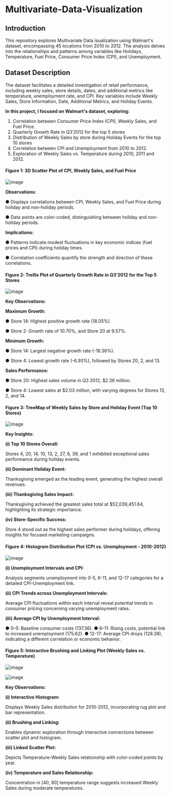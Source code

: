 # Multivariate-Data-Visualization

## Introduction

This repository explores Multivariate Data isualization using Walmart's dataset, encompassing 45 locations from 2010 to 2012. The analysis delves into the relationships and patterns among variables like Holidays, Temperature, Fuel Price, Consumer Price Index (CPI), and Unemployment.

## Dataset Description

The dataset facilitates a detailed investigation of retail performance, including weekly sales, store details, dates, and additional metrics like temperature, unemployment rate, and CPI. Key variables include Weekly Sales, Store Information, Date, Additional Metrics, and Holiday Events.

**In this project, I focused on Walmart's dataset, exploring:**

1.	Correlation between Consumer Price Index (CPI), Weekly Sales, and Fuel Price.
2.	Quarterly Growth Rate in Q3’2012 for the top 5 stores
3.	Distribution of Weekly Sales by store during Holiday Events for the top 10 stores
4.	Correlation between CPI and Unemployment from 2010 to 2012.
5.	Exploration of Weekly Sales vs. Temperature during 2010, 2011 and 2012.

#### Figure 1: 3D Scatter Plot of CPI, Weekly Sales, and Fuel Price

![image](https://github.com/sunitiarora45/Multivariate-Data-Visualization/assets/131208092/05710193-2569-4422-907e-014f6e5e8a86)

**Observations:**

●	Displays correlations between CPI, Weekly Sales, and Fuel Price during holiday and non-holiday periods.

●	Data points are color-coded, distinguishing between holiday and non-holiday periods.

**Implications:**

●	Patterns indicate modest fluctuations in key economic indices (fuel prices and CPI) during holiday times.

●	Correlation coefficients quantify the strength and direction of these correlations.

#### Figure 2: Trellis Plot of Quarterly Growth Rate in Q3’2012 for the Top 5 Stores

![image](https://github.com/sunitiarora45/Multivariate-Data-Visualization/assets/131208092/c4c20337-38a4-4d0f-ab3d-0a2f23313b08)

**Key Observations:**

**Maximum Growth:**

●	Store 14: Highest positive growth rate (18.05%).

●	Store 2: Growth rate of 10.70%, and Store 20 at 9.57%.
	
**Minimum Growth:**

●	Store 14: Largest negative growth rate (-18.36%).

●	Store 4: Lowest growth rate (-6.93%), followed by Stores 20, 2, and 13.

**Sales Performance:**

●	Store 20: Highest sales volume in Q3 2012, $2.36 million.

●	Store 4: Lowest sales at $2.03 million, with varying degrees for Stores 13, 2, and 14.

#### Figure 3: TreeMap of Weekly Sales by Store and Holiday Event (Top 10 Stores)

![image](https://github.com/sunitiarora45/Multivariate-Data-Visualization/assets/131208092/d2ac687a-dfb2-4070-8c24-37876aeb2c40)

**Key Insights:**
	
**(i) Top 10 Stores Overall:**

Stores 4, 20, 14, 10, 13, 2, 27, 6, 39, and 1 exhibited exceptional sales performance during holiday events.
	
**(ii) Dominant Holiday Event:**

Thanksgiving emerged as the leading event, generating the highest overall revenues.

**(iii) Thanksgiving Sales Impact:**

Thanksgiving achieved the greatest sales total at $52,039,451.64, highlighting its strategic importance.

**(iv) Store-Specific Success:**

Store 4 stood out as the highest sales performer during holidays, offering insights for focused marketing campaigns.

#### Figure 4: Histogram Distribution Plot (CPI vs. Unemployment - 2010-2012)

![image](https://github.com/sunitiarora45/Multivariate-Data-Visualization/assets/131208092/a02131c7-0d8a-4bcb-ba84-c1143cbc088b)

**(i) Unemployment Intervals and CPI:**

Analysis segments unemployment into 0-5, 6-11, and 12-17 categories for a detailed CPI-Unemployment link.

**(ii) CPI Trends across Unemployment Intervals:**

Average CPI fluctuations within each interval reveal potential trends in consumer pricing concerning varying unemployment rates.

**(iii) Average CPI by Unemployment Interval:**

●	0–5: Baseline consumer costs (137.36).
●	6–11: Rising costs, potential link to increased unemployment (175.62).
●	12-17: Average CPI drops (128.38), indicating a different correlation or economic behavior.

#### Figure 5: Interactive Brushing and Linking Plot (Weekly Sales vs. Temperature)

![image](https://github.com/sunitiarora45/Multivariate-Data-Visualization/assets/131208092/4ad0f223-97f6-4026-aaaf-8968c35a929f)

![image](https://github.com/sunitiarora45/Multivariate-Data-Visualization/assets/131208092/e05846ef-2c54-4906-bfda-d512cedc529a)

**Key Observations:**

**(i) Interactive Histogram:**

Displays Weekly Sales distribution for 2010-2012, incorporating rug plot and bar representation.

**(ii) Brushing and Linking:**

Enables dynamic exploration through interactive connections between scatter plot and histogram.

**(iii) Linked Scatter Plot:**

Depicts Temperature-Weekly Sales relationship with color-coded points by year.

**(iv) Temperature and Sales Relationship:**

Concentration in [40, 80] temperature range suggests increased Weekly Sales during moderate temperatures.










